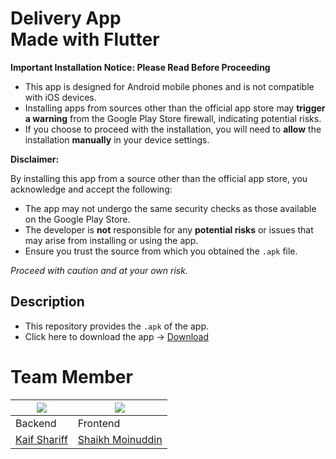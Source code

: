 # Delivery App <br /> Made with Flutter

**Important Installation Notice: Please Read Before Proceeding**

- This app is designed for Android mobile phones and is not compatible with iOS devices.
- Installing apps from sources other than the official app store may __trigger a warning__ from the Google Play Store firewall, indicating potential risks.
- If you choose to proceed with the installation, you will need to __allow__ the installation __manually__ in your device settings.

**Disclaimer:**

By installing this app from a source other than the official app store, you acknowledge and accept the following:
- The app may not undergo the same security checks as those available on the Google Play Store.
- The developer is __not__ responsible for any __potential risks__ or issues that may arise from installing or using the app.
- Ensure you trust the source from which you obtained the `.apk` file.

*Proceed with caution and at your own risk.*

## Description
- This repository provides the `.apk` of the app.
- Click here to download the app -> [Download](https://github.com/KodeInnovate-WorkSpace/delivery-app/blob/main/app.apk)

# Team Member

|[<img src="https://avatars.githubusercontent.com/u/93507427?v=4" style="max-width: 50%; height: auto;"/>](https://github.com/Kaif-Shariff)| [<img src="https://avatars.githubusercontent.com/u/98759447?v=4" style="max-width: 50%; height: auto;"/>](https://github.com/Skmoin5502) |
|---|------------------------------------------------------------------------------------------------------------------------------------------|
| Backend | Frontend                                                                                                                                 |
| [Kaif Shariff](https://github.com/Kaif-Shariff) | [Shaikh Moinuddin](https://github.com/Skmoin5502)                                                                                        |
